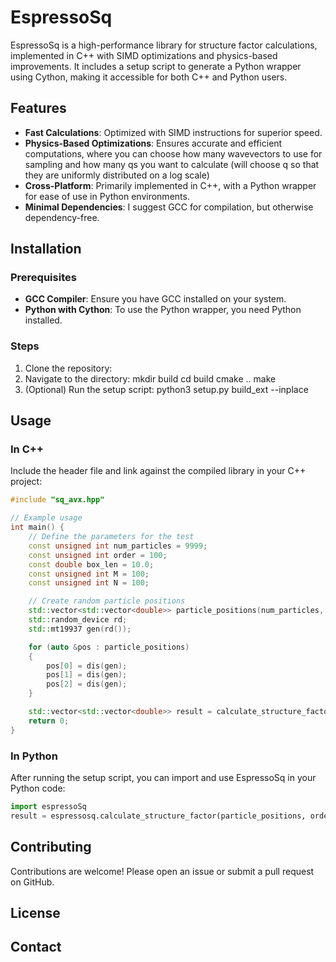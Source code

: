
# EspressoSq

EspressoSq is a high-performance library for structure factor calculations, implemented in C++ with SIMD optimizations and physics-based improvements. It includes a setup script to generate a Python wrapper using Cython, making it accessible for both C++ and Python users.

## Features

- **Fast Calculations**: Optimized with SIMD instructions for superior speed.
- **Physics-Based Optimizations**: Ensures accurate and efficient computations, where you can choose how many wavevectors to use for sampling and how many qs you want to calculate (will choose q so that they are uniformly distributed on a log scale)
- **Cross-Platform**: Primarily implemented in C++, with a Python wrapper for ease of use in Python environments.
- **Minimal Dependencies**: I suggest GCC for compilation, but otherwise dependency-free.

## Installation

### Prerequisites

- **GCC Compiler**: Ensure you have GCC installed on your system.
- **Python with Cython**: To use the Python wrapper, you need Python installed.

### Steps

1. Clone the repository:
2. Navigate to the directory:
    mkdir build
    cd build
    cmake ..
    make
3. (Optional) Run the setup script:
    python3 setup.py build_ext --inplace

## Usage

### In C++

Include the header file and link against the compiled library in your C++ project:
```cpp
#include "sq_avx.hpp"

// Example usage
int main() {
    // Define the parameters for the test
    const unsigned int num_particles = 9999;
    const unsigned int order = 100;
    const double box_len = 10.0;
    const unsigned int M = 100;
    const unsigned int N = 100;

    // Create random particle positions
    std::vector<std::vector<double>> particle_positions(num_particles, std::vector<double>(3));
    std::random_device rd;
    std::mt19937 gen(rd());

    for (auto &pos : particle_positions)
    {
        pos[0] = dis(gen);
        pos[1] = dis(gen);
        pos[2] = dis(gen);
    }

    std::vector<std::vector<double>> result = calculate_structure_factor(particle_positions, order, box_len, M, N);
    return 0;
}
```

### In Python

After running the setup script, you can import and use EspressoSq in your Python code:
```python
import espressoSq
result = espressosq.calculate_structure_factor(particle_positions, order, box_len, M, N)

```

## Contributing

Contributions are welcome! Please open an issue or submit a pull request on GitHub.

## License


## Contact

